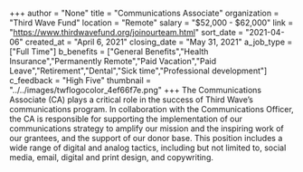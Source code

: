 +++
author = "None"
title = "Communications Associate"
organization = "Third Wave Fund"
location = "Remote"
salary = "$52,000 - $62,000"
link = "https://www.thirdwavefund.org/joinourteam.html"
sort_date = "2021-04-06"
created_at = "April 6, 2021"
closing_date = "May 31, 2021"
a_job_type = ["Full Time"]
b_benefits = ["General Benefits","Health Insurance","Permanently Remote","Paid Vacation","Paid Leave","Retirement","Dental","Sick time","Professional development"]
c_feedback = "High Five"
thumbnail = "../../images/twflogocolor_4ef66f7e.png"
+++
The Communications Associate (CA) plays a critical role in the success of Third Wave’s communications program. In collaboration with the Communications Officer, the CA is responsible for supporting the implementation of our communications strategy to amplify our mission and the inspiring work of our grantees, and the support of our donor base. This position includes a wide range of digital and analog tactics, including but not limited to, social media, email, digital and print design, and copywriting.